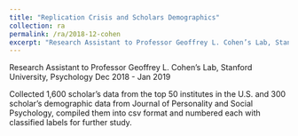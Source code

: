 ```yaml
---
title: "Replication Crisis and Scholars Demographics"
collection: ra
permalink: /ra/2018-12-cohen
excerpt: "Research Assistant to Professor Geoffrey L. Cohen’s Lab, Stanford University, Psychology"
---
```


Research Assistant to Professor Geoffrey L. Cohen’s Lab, Stanford University, Psychology
Dec 2018 - Jan 2019

Collected 1,600 scholar’s data from the top 50 institutes in the U.S. and 300 scholar’s demographic data from Journal
of Personality and Social Psychology, compiled them into csv format and numbered each with classified labels for
further study.
